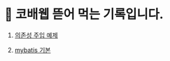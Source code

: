 # 🚀 코배웹 뜯어 먹는 기록입니다.

1. [의존성 주입 예제](https://github.com/sonchanwoo/TIL/tree/main/resources/DI_ex.md)

2. [mybatis 기본](https://github.com/sonchanwoo/TIL/tree/main/resources/mybatis_basic.md)